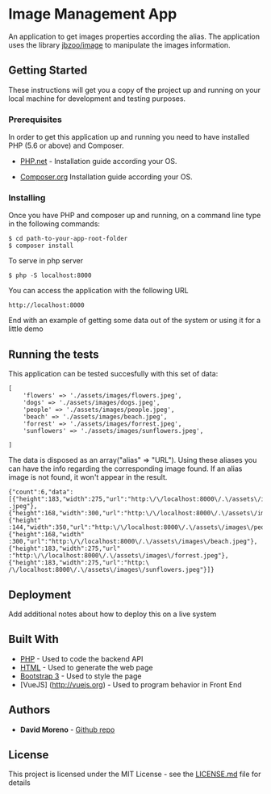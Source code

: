 # Image Management App

An application to get images properties according the alias. The application uses the library [jbzoo/image](https://packagist.org/packages/jbzoo/image) to manipulate the images information.

## Getting Started

These instructions will get you a copy of the project up and running on your local machine for development and testing purposes. 

### Prerequisites

In order to get this application up and running you need to have installed PHP (5.6 or above) and Composer.

* [PHP.net](http://php.net/manual/es/install.php) - Installation guide according your OS.

* [Composer.org](https://getcomposer.org/doc/00-intro.md) Installation guide according your OS.


### Installing

Once you have PHP and composer up and running, on a command line type in the following commands:

```
$ cd path-to-your-app-root-folder
$ composer install
```

To serve in php server

```
$ php -S localhost:8000
```

You can access the application with the following URL

```
http://localhost:8000
```


End with an example of getting some data out of the system or using it for a little demo

## Running the tests

This application can be tested succesfully with this set of data:

```
[
	'flowers' => './assets/images/flowers.jpeg',
	'dogs' => './assets/images/dogs.jpeg',
	'people' => './assets/images/people.jpeg',
	'beach' => './assets/images/beach.jpeg',
	'forrest' => './assets/images/forrest.jpeg',
	'sunflowers' => './assets/images/sunflowers.jpeg',

]
```

The data is disposed as an array("alias" => "URL"). Using these aliases you can have the info regarding the corresponding image found. If an alias image is not found, it won't appear in the result.

```
{"count":6,"data":[{"height":183,"width":275,"url":"http:\/\/localhost:8000\/.\/assets\/images\/flowers
.jpeg"},{"height":168,"width":300,"url":"http:\/\/localhost:8000\/.\/assets\/images\/dogs.jpeg"},{"height"
:144,"width":350,"url":"http:\/\/localhost:8000\/.\/assets\/images\/people.jpeg"},{"height":168,"width"
:300,"url":"http:\/\/localhost:8000\/.\/assets\/images\/beach.jpeg"},{"height":183,"width":275,"url"
:"http:\/\/localhost:8000\/.\/assets\/images\/forrest.jpeg"},{"height":183,"width":275,"url":"http:\
/\/localhost:8000\/.\/assets\/images\/sunflowers.jpeg"}]}
```

## Deployment

Add additional notes about how to deploy this on a live system

## Built With

* [PHP](http://php.net) - Used to code the backend API
* [HTML](https://www.w3.org/html/) - Used to generate the web page
* [Bootstrap 3](https://getbootstrap.com/docs/3.3/) - Used to style the page
* [VueJS] (http://vuejs.org) - Used to program behavior in Front End


## Authors

* **David Moreno**  - [Github repo](https://github.com/dmonyo)


## License

This project is licensed under the MIT License - see the [LICENSE.md](LICENSE.md) file for details


